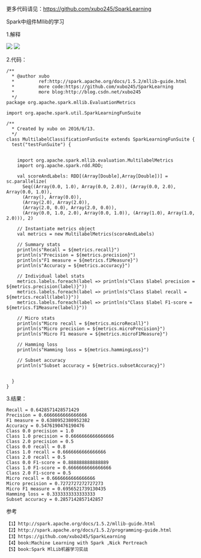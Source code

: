 
更多代码请见：https://github.com/xubo245/SparkLearning

Spark中组件Mllib的学习

1.解释


![](http://i.imgur.com/iX6xZ1w.png)
![](http://i.imgur.com/WHgsjX8.png)

2.代码：
	
	/**
	  * @author xubo
	  *         ref:http://spark.apache.org/docs/1.5.2/mllib-guide.html
	  *         more code:https://github.com/xubo245/SparkLearning
	  *         more blog:http://blog.csdn.net/xubo245
	  */
	package org.apache.spark.mllib.EvaluationMetrics
	
	import org.apache.spark.util.SparkLearningFunSuite
	
	/**
	  * Created by xubo on 2016/6/13.
	  */
	class MultilabelClassificationFunSuite extends SparkLearningFunSuite {
	  test("testFunSuite") {
	
	
	    import org.apache.spark.mllib.evaluation.MultilabelMetrics
	    import org.apache.spark.rdd.RDD;
	
	    val scoreAndLabels: RDD[(Array[Double],Array[Double])] = sc.parallelize(
	      Seq((Array(0.0, 1.0), Array(0.0, 2.0)), (Array(0.0, 2.0), Array(0.0, 1.0)),
	      (Array(), Array(0.0)),
	      (Array(2.0), Array(2.0)),
	      (Array(2.0, 0.0), Array(2.0, 0.0)),
	      (Array(0.0, 1.0, 2.0), Array(0.0, 1.0)), (Array(1.0), Array(1.0, 2.0))), 2)
	
	    // Instantiate metrics object
	    val metrics = new MultilabelMetrics(scoreAndLabels)
	
	    // Summary stats
	    println(s"Recall = ${metrics.recall}")
	    println(s"Precision = ${metrics.precision}")
	    println(s"F1 measure = ${metrics.f1Measure}")
	    println(s"Accuracy = ${metrics.accuracy}")
	
	    // Individual label stats
	    metrics.labels.foreach(label => println(s"Class $label precision = ${metrics.precision(label)}"))
	    metrics.labels.foreach(label => println(s"Class $label recall = ${metrics.recall(label)}"))
	    metrics.labels.foreach(label => println(s"Class $label F1-score = ${metrics.f1Measure(label)}"))
	
	    // Micro stats
	    println(s"Micro recall = ${metrics.microRecall}")
	    println(s"Micro precision = ${metrics.microPrecision}")
	    println(s"Micro F1 measure = ${metrics.microF1Measure}")
	
	    // Hamming loss
	    println(s"Hamming loss = ${metrics.hammingLoss}")
	
	    // Subset accuracy
	    println(s"Subset accuracy = ${metrics.subsetAccuracy}")
	
	
	  }
	}



3.结果：

	Recall = 0.6428571428571429
	Precision = 0.6666666666666666
	F1 measure = 0.6380952380952382
	Accuracy = 0.5476190476190476
	Class 0.0 precision = 1.0
	Class 1.0 precision = 0.6666666666666666
	Class 2.0 precision = 0.5
	Class 0.0 recall = 0.8
	Class 1.0 recall = 0.6666666666666666
	Class 2.0 recall = 0.5
	Class 0.0 F1-score = 0.888888888888889
	Class 1.0 F1-score = 0.6666666666666666
	Class 2.0 F1-score = 0.5
	Micro recall = 0.6666666666666666
	Micro precision = 0.7272727272727273
	Micro F1 measure = 0.6956521739130435
	Hamming loss = 0.3333333333333333
	Subset accuracy = 0.2857142857142857

参考

	【1】http://spark.apache.org/docs/1.5.2/mllib-guide.html 
	【2】http://spark.apache.org/docs/1.5.2/programming-guide.html
	【3】https://github.com/xubo245/SparkLearning
	【4】book:Machine Learning with Spark ,Nick Pertreach
    【5】book:Spark MlLib机器学习实战
